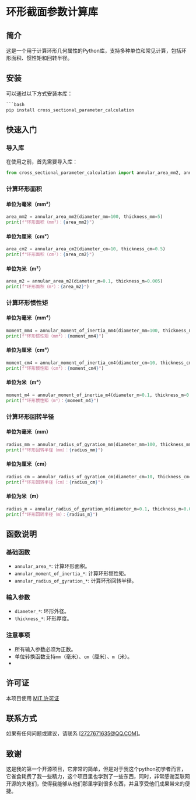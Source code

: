 # 环形截面参数计算库

## 简介
这是一个用于计算环形几何属性的Python库，支持多种单位和常见计算，包括环形面积、惯性矩和回转半径。

## 安装
可以通过以下方式安装本库：

~~~cmd
```bash
pip install cross_sectional_parameter_calculation
~~~

## 快速入门

### 导入库

在使用之前，首先需要导入库：

```python
from cross_sectional_parameter_calculation import annular_area_mm2, annular_area_cm2, annular_area_m2, annular_moment_of_inertia_mm4, annular_moment_of_inertia_cm4, annular_moment_of_inertia_m4, annular_radius_of_gyration_mm, annular_radius_of_gyration_cm, annular_radius_of_gyration_m
```

### 计算环形面积

#### 单位为毫米（mm²）

```python
area_mm2 = annular_area_mm2(diameter_mm=100, thickness_mm=5)
print(f"环形面积（mm²）：{area_mm2}")
```

#### 单位为厘米（cm²）

```python
area_cm2 = annular_area_cm2(diameter_cm=10, thickness_cm=0.5)
print(f"环形面积（cm²）：{area_cm2}")
```

#### 单位为米（m²）

```python
area_m2 = annular_area_m2(diameter_m=0.1, thickness_m=0.005)
print(f"环形面积（m²）：{area_m2}")
```

### 计算环形惯性矩

#### 单位为毫米（mm⁴）

```python
moment_mm4 = annular_moment_of_inertia_mm4(diameter_mm=100, thickness_mm=5)
print(f"环形惯性矩（mm⁴）：{moment_mm4}")
```

#### 单位为厘米（cm⁴）

```python
moment_cm4 = annular_moment_of_inertia_cm4(diameter_cm=10, thickness_cm=0.5)
print(f"环形惯性矩（cm⁴）：{moment_cm4}")
```

#### 单位为米（m⁴）

```python
moment_m4 = annular_moment_of_inertia_m4(diameter_m=0.1, thickness_m=0.005)
print(f"环形惯性矩（m⁴）：{moment_m4}")
```

### 计算环形回转半径

#### 单位为毫米（mm）

```python
radius_mm = annular_radius_of_gyration_mm(diameter_mm=100, thickness_mm=5)
print(f"环形回转半径（mm）：{radius_mm}")
```

#### 单位为厘米（cm）

```python
radius_cm = annular_radius_of_gyration_cm(diameter_cm=10, thickness_cm=0.5)
print(f"环形回转半径（cm）：{radius_cm}")
```

#### 单位为米（m）

```python
radius_m = annular_radius_of_gyration_m(diameter_m=0.1, thickness_m=0.005)
print(f"环形回转半径（m）：{radius_m}")
```

## 函数说明

### 基础函数

- `annular_area_*`: 计算环形面积。
- `annular_moment_of_inertia_*`: 计算环形惯性矩。
- `annular_radius_of_gyration_*`: 计算环形回转半径。

### 输入参数

- `diameter_*`: 环形外径。
- `thickness_*`: 环形厚度。

### 注意事项

- 所有输入参数必须为正数。
- 单位转换函数支持`mm`（毫米）、`cm`（厘米）、`m`（米）。
- 

## 许可证

本项目使用 [MIT 许可证](LICENSE.txt)

## 联系方式

如果有任何问题或建议，请联系 [2727671635@QQ.COM]。

## 致谢

这是我的第一个开源项目，它非常的简单，但是对于我这个python初学者而言，它雀食耗费了我一些精力，这个项目里也学到了一些东西，同时，非常感谢互联网开源的大佬们，使得我能够从他们那里学到很多东西，并且享受他们成果带来的便捷。